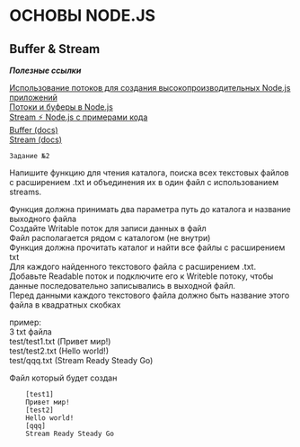 # ОСНОВЫ NODE.JS

## Buffer & Stream

***Полезные ссылки***

[Использование потоков для создания высокопроизводительных Node.js приложений](https://habr.com/ru/companies/otus/articles/654251/)<br>
[Потоки и буферы в Node.js](https://ticom-m.ru/potoki-i-bufery-v-node-js.html)<br>
[Stream ⚡️ Node.js с примерами кода](https://nodejsdev.ru/api/stream/)<br>
[Buffer (docs)](https://nodejs.org/dist/latest/docs/api/buffer.html)<br>
[Stream (docs)](https://nodejs.org/dist/latest/docs/api/stream.html)<br>

    Задание №2

Напишите функцию для чтения каталога, поиска всех текстовых файлов с расширением .txt и объединения их в один файл с использованием streams.

Функция должна принимать два параметра путь до каталога и название выходного файла<br>
Создайте Writable поток для записи данных в файл<br>
Файл располагается рядом с каталогом (не внутри)<br>
Функция должна прочитать каталог и найти все файлы с расширением txt<br>
Для каждого найденного текстового файла с расширением .txt.<br>
Добавьте Readable поток и подключите его к Writeble потоку, чтобы данные последовательно записывались в выходной файл.<br>
Перед данными каждого текстового файла должно быть название этого файла в квадратных скобках

пример:<br>
3 txt файла<br>
test/test1.txt (Привет мир!)<br>
test/test2.txt (Hello world!)<br>
test/qqq.txt (Stream Ready Steady Go)<br>

Файл который будет создан<br>

        [test1]
        Привет мир!
        [test2]
        Hello world!
        [qqq]
        Stream Ready Steady Go
